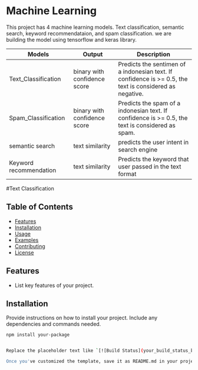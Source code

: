 # Machine Learning

This project has 4 machine learning models. Text classification, semantic search, keyword recommendataion, and spam classification. we are building the model using tensorflow and keras library. 

|Models|Output|Description|
|----|-----|-------|
|Text_Classification|binary with confidence score|Predicts the sentimen of a indonesian text. If confidence is >= 0.5, the text is considered as negative.|
|Spam_Classification|binary with confidence score|Predicts the spam of a indonesian text. If confidence is >= 0.5, the text is considered as spam.|
|semantic search|text similarity|predicts the user intent in search engine|
|Keyword recommendation|text similarity|Predicts the keyword that user passed in the text format|

#Text Classification

## Table of Contents

- [Features](#features)
- [Installation](#installation)
- [Usage](#usage)
- [Examples](#examples)
- [Contributing](#contributing)
- [License](#license)

## Features

- List key features of your project.

## Installation

Provide instructions on how to install your project. Include any dependencies and commands needed.

```bash
npm install your-package


Replace the placeholder text like `[![Build Status](your_build_status_badge)](link_to_build_status)` with actual URLs or content specific to your project. Feel free to add or modify sections according to your project's needs.

Once you've customized the template, save it as README.md in your project's root directory and push the changes to your GitHub repository.
